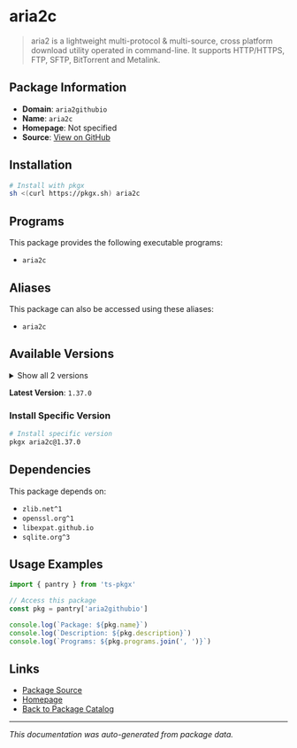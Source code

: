# aria2c

> aria2 is a lightweight multi-protocol & multi-source, cross platform download utility operated in command-line. It supports HTTP/HTTPS, FTP, SFTP, BitTorrent and Metalink.

## Package Information

- **Domain**: `aria2githubio`
- **Name**: `aria2c`
- **Homepage**: Not specified
- **Source**: [View on GitHub](https://github.com/pkgxdev/pantry/tree/main/projects/aria2.github.io/package.yml)

## Installation

```bash
# Install with pkgx
sh <(curl https://pkgx.sh) aria2c
```

## Programs

This package provides the following executable programs:

- `aria2c`

## Aliases

This package can also be accessed using these aliases:

- `aria2c`

## Available Versions

<details>
<summary>Show all 2 versions</summary>

- `1.37.0`, `1.36.0`

</details>

**Latest Version**: `1.37.0`

### Install Specific Version

```bash
# Install specific version
pkgx aria2c@1.37.0
```

## Dependencies

This package depends on:

- `zlib.net^1`
- `openssl.org^1`
- `libexpat.github.io`
- `sqlite.org^3`

## Usage Examples

```typescript
import { pantry } from 'ts-pkgx'

// Access this package
const pkg = pantry['aria2githubio']

console.log(`Package: ${pkg.name}`)
console.log(`Description: ${pkg.description}`)
console.log(`Programs: ${pkg.programs.join(', ')}`)
```

## Links

- [Package Source](https://github.com/pkgxdev/pantry/tree/main/projects/aria2.github.io/package.yml)
- [Homepage](#)
- [Back to Package Catalog](../package-catalog.md)

---

*This documentation was auto-generated from package data.*
